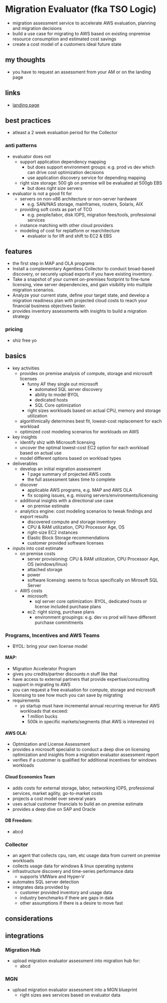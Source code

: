 # Migration Evaluator (fka TSO Logic)

- migration assessment service to accelerate AWS evaluation, planning and migration decisions
- build a use case for migrating to AWS based on existing onpremise resource consumption and estimated cost savings
- create a cost model of a customers ideal future state

## my thoughts

- you have to request an assessment from your AM or on the landing page

## links

- [landing page](https://aws.amazon.com/migration-evaluator/?did=ap_card&trk=ap_card)

## best practices

- atleast a 2 week evaluation period for the Collector

### anti patterns

- evaluator does not
  - support application dependency mapping
    - but does support environment groups: e.g. prod vs dev which can drive cost optimization decisions
    - use application discovery service for depending mapping
  - right size storage: 500 gb on premise will be evaluated at 500gb EBS
    - but does right size servers
- evaluator is not a good fit for
  - servers on non-x86 architecture or non-server hardware
    - e.g. SAN/NAS storage, mainframes, routers, Solaris, AIX
  - providing soft costs as part of TCO
    - e.g. people/labor, disk IOPS, migration fees/tools, professional services
  - instance matching with other cloud providers
  - modeling of cost for replatform or rearchitecture
    - evaluator is for lift and shift to EC2 & EBS

## features

- the first step in MAP and OLA programs
- Install a complementary Agentless Collector to conduct broad-based discovery, or securely upload exports if you have existing inventory.
- Take a snapshot of your current on-premises footprint to fine-tune licensing, view server dependencies, and gain visibility into multiple migration scenarios.
- Analyze your current state, define your target state, and develop a migration readiness plan with projected cloud costs to reach your financial business objectives faster.
- provides inventory assessments with insights to build a migration strategy

### pricing

- shiz free yo

## basics

- key activities
  - provides on premise analysis of compute, storage and microsoft licenses
    - funny AF they single out microsoft
      - automated SQL server discovery
      - ability to model BYOL
      - dedicated hosts
      - SQL Core optimization
    - right sizes workloads based on actual CPU, memory and storage utilization
  - algorithmically determines best fit, lowest-cost replacement for each workload
  - optimized cost modeling scenarios for workloads on AWS
- key insights
  - identify shiz with Microsoft licensing
  - uncover the optimal lowest-cost EC2 option for each workload based on actual use
  - model different options based on workload types
- deliverables
  - develop an initial migration assessment
    - 1 page summary of projected AWS costs
    - the full assessment takes time to complete
  - discover
    - applicable AWS programs, e.g. MAP and AWS OLA
    - fix scoping issues, e.g. missing servers/environments/licensing
  - additional insights with a directional use case
    - on premise estimate
  - analytics engine: cost modeling scenarios to tweak findings and export results
    - discovered compute and storage inventory
    - CPU & RAM utilization, CPU Processor Age, OS
    - right-size EC2 instances
    - Elastic Block Storage recommendations
    - customer provided software licenses
- inputs into cost estimate
  - on premise costs
    - server provisioning: CPU & RAM utilization, CPU Processor Age, OS (windows/linux)
    - attached storage
    - power
    - software licensing: seems to focus specifically on Mirosoft SQL Server
  - AWS costs
    - microsoft:
      - sql server core optimization: BYOL, dedicated hosts or license included purchase plans
    - ec2: right sizing, purchase plans
      - environment groupings: e.g. dev vs prod will have different purchase commitments

### Programs, Incentives and AWS Teams

- BYOL: bring your own license model

#### MAP:

- Migration Accelerator Program
- gives you credits/partner discounts n stuff like that
- have access to external partners that provide expertise/consulting support in migrating to AWS
- you can request a free evaluation for compute, storage and microsoft licensing to see how much you can save by migrating
- requirements
  - yo startup must have incremental annual recurring revenue for AWS workloads that exceed:
    - 1 million bucks
    - 500k in specific markets/segments (that AWS is interested in)

#### AWS OLA:

- Optmization and License Assessment
- provides a microsoft specialist to conduct a deep dive on licensing optimization and insights from a migration evaluator assessment report
- verifies if a customer is qualified for additional incentives for windows workloads

#### Cloud Economics Team

- adds costs for external storage, labor, networking IOPS, professional services, market agility, go-to-market costs
- projects a cost model over several years
- uses actual customer financials to build an on premise estimate
- provides a deep dive on SAP and Oracle

#### DB Freedom:

- abcd

### Collector

- an agent that collects cpu, ram, etc usage data from current on premise workloads
- collects usage data for windows & linux operating systems
- infrastructure discovery and time-series performance data
  - supports VMWare and Hyper-V
- automates SQL server detection
- integrates data provided by
  - customer provided inventory and usage data
  - industry benchmarks if there are gaps in data
  - other assumptions if there is a desire to move fast

## considerations

## integrations

### Migration Hub

- upload migration evaluator assessment into migration hub for:
  - abcd

### MGN

- upload migration evaluator assessment into a MGN blueprint
  - right sizes aws services based on evaluator data
